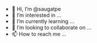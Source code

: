 - 👋 Hi, I’m @saugatpe
- 👀 I’m interested in ...
- 🌱 I’m currently learning ...
- 💞️ I’m looking to collaborate on ...
- 📫 How to reach me ...

<!---
saugatpe/saugatpe is a ✨ special ✨ repository because its `README.md` (this file) appears on your GitHub profile.
You can click the Preview link to take a look at your changes.
--->

